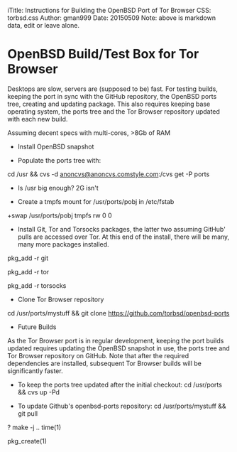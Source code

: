 iTitle: Instructions for Building the OpenBSD Port of Tor Browser
CSS: torbsd.css
Author: gman999
Date: 20150509
Note: above is markdown data, edit or leave alone.

# OpenBSD Build/Test Box for Tor Browser #

Desktops are slow, servers are (supposed to be) fast. For testing builds, keeping the port in sync with the GitHub repository, the OpenBSD ports tree, creating and updating package. This also requires keeping base operating system, the ports tree and the Tor Browser repository updated with each new build. 

Assuming decent specs with multi-cores, >8Gb of RAM

* Install OpenBSD snapshot

* Populate the ports tree with:

cd /usr && cvs -d anoncvs@anoncvs.comstyle.com:/cvs get -P ports

* Is /usr big enough? 2G isn't

* Create a tmpfs mount for /usr/ports/pobj in /etc/fstab

+swap /usr/ports/pobj tmpfs rw 0 0

* Install Git, Tor and Torsocks packages, the latter two assuming GitHub' pulls are accessed over Tor. At this end of the install, there will be many, many more packages installed.

pkg_add -r git

pkg_add -r tor

pkg_add -r torsocks

* Clone Tor Browser repository

cd /usr/ports/mystuff && git clone https://github.com/torbsd/openbsd-ports

* Future Builds

As the Tor Browser port is in regular development, keeping the port builds updated requires updating the OpenBSD snapshot in use, the ports tree and Tor Browser repository on GitHub. Note that after the required dependencies are installed, subsequent Tor Browser builds will be significantly faster.

* To keep the ports tree updated after the initial checkout:
cd /usr/ports && cvs up -Pd

* To update Github's openbsd-ports repository:
cd /usr/ports/mystuff && git pull

? make -j .. time(1)

pkg_create(1)

